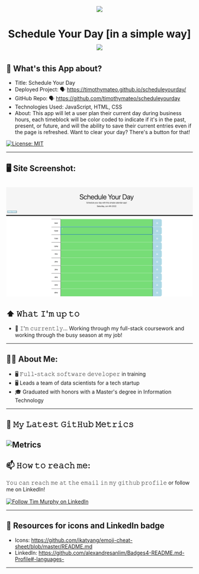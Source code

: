 <div id="header" align="center">
  <img src="https://media.giphy.com/media/hqaoAjfNJYmGPxfpaP/giphy-downsized-large.gif" width="200"/>
</div>

<div id="header" align="center" text-size= "24">
<h1>
  Schedule Your Day [in a simple way]
  <img src="https://media.giphy.com/media/4YCCY41GKzDuYeHnWW/giphy.gif" width="10px"/>
</h1>
</div>


## 🔔 What's this App about? 

- Title: Schedule Your Day
- Deployed Project: 🗣 https://timothymateo.github.io/scheduleyourday/
- GitHub Repo: 🗣 https://github.com/timothymateo/scheduleyourday
- Technologies Used: JavaScript, HTML, CSS
- About: This app will let a user plan their current day during business hours, each timeblock will be color coded to indicate if it's in the past, present, or future, and will the ability to save their current entries even if the page is refreshed. Want to clear your day? There's a button for that!

[![License: MIT](https://img.shields.io/badge/License-MIT-yellow.svg)](https://opensource.org/licenses/MIT)

---
## 🖥  Site Screenshot:

![This app will let a user plan their current day during business hours, each timeblock will be color coded to indicate if it's in the past, present, or future, and will the ability to save their current entries even if the page is refreshed. Want to clear your day? There's a button for that!](./sitepic/scheduleyourday.png)
---

## ⬆ 𝚆𝚑𝚊𝚝 𝙸'𝚖 𝚞𝚙 𝚝𝚘
- 🔨 𝙸'𝚖 𝚌𝚞𝚛𝚛𝚎𝚗𝚝𝚕𝚢...
Working through my full-stack coursework and working through the busy season at my job!
---
## 🧑‍💻 About Me:
- 🖥 𝙵𝚞𝚕𝚕-𝚜𝚝𝚊𝚌𝚔 𝚜𝚘𝚏𝚝𝚠𝚊𝚛𝚎 𝚍𝚎𝚟𝚎𝚕𝚘𝚙𝚎𝚛 in training
- 🖥 Leads a team of data scientists for a tech startup
- 🎓 Graduated with honors with a Master's degree in Information Technology
---
## 🔔 𝙼𝚢 𝙻𝚊𝚝𝚎𝚜𝚝 𝙶𝚒𝚝𝙷𝚞𝚋 𝙼𝚎𝚝𝚛𝚒𝚌𝚜
![Metrics](https://metrics.lecoq.io/timothymateo?template=classic&base.indepth=false&base.hireable=false&config.timezone=America%2FChicago)
---
## 📫 𝙷𝚘𝚠 𝚝𝚘 𝚛𝚎𝚊𝚌𝚑 𝚖𝚎:
𝚈𝚘𝚞 𝚌𝚊𝚗 𝚛𝚎𝚊𝚌𝚑 𝚖𝚎 𝚊𝚝 𝚝𝚑𝚎 𝚎𝚖𝚊𝚒𝚕 𝚒𝚗 𝚖𝚢 𝚐𝚒𝚝𝚑𝚞𝚋 𝚙𝚛𝚘𝚏𝚒𝚕𝚎 or follow me on LinkedIn!

[<img src= "https://img.shields.io/badge/LinkedIn-0077B5?style=for-the-badge&logo=linkedin&logoColor=white" height="40em" align="center" alt="Follow Tim Murphy on LinkedIn" title="Follow Tim Murphy on LinkedIn"/>](https://www.linkedin.com/in/timothy-murphy-63699613/)

---

## 🤙 Resources for icons and LinkedIn badge
- Icons: https://github.com/ikatyang/emoji-cheat-sheet/blob/master/README.md
- LinkedIn: https://github.com/alexandresanlim/Badges4-README.md-Profile#-languages-

---
